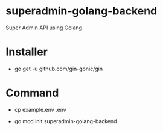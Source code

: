 # superadmin-golang-backend
Super Admin API using Golang

# Installer
<!-- Install Gin Gonic  -->
- go get -u github.com/gin-gonic/gin


# Command
<!-- Copy Paste .env file  -->
- cp example.env .env
<!-- Copy Paste .env file  -->
- go mod init superadmin-golang-backend


